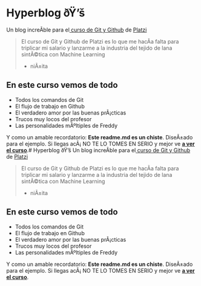 # Hyperblog ðŸ’š

Un blog increÃ­ble para el[ curso de Git y Github](https://platzi.com/cursos/git-github/ " curso de Git y Github") de [Platzi](https://platzi.com/ "Platzi")

> El curso de Git y Github de Platzi es lo que me hacÃ­a falta para triplicar mi salario y lanzarme a la industria del tejido de lana sintÃ©tica con Machine Learning
>
> - niÃ±ita

## En este curso vemos de todo

- Todos los comandos de Git
- El flujo de trabajo en Github
- El verdadero amor por las buenas prÃ¡cticas
- Trucos muy locos del profesor
- Las personalidades mÃºltiples de Freddy

Y como un amable recordatorio: **Este readme.md es un chiste**. DiseÃ±ado para el ejemplo. Si llegas acÃ¡ NO TE LO TOMES EN SERIO y mejor ve [**a ver el curso**](https://platzi.com/cursos/git-github/ "a ver el curso").# Hyperblog ðŸ’š
Un blog increÃ­ble para el[ curso de Git y Github](https://platzi.com/cursos/git-github/ " curso de Git y Github") de [Platzi](https://platzi.com/ "Platzi")

> El curso de Git y Github de Platzi es lo que me hacÃ­a falta para triplicar mi salario y lanzarme a la industria del tejido de lana sintÃ©tica con Machine Learning
>
> - niÃ±ita

## En este curso vemos de todo

- Todos los comandos de Git
- El flujo de trabajo en Github
- El verdadero amor por las buenas prÃ¡cticas
- Trucos muy locos del profesor
- Las personalidades mÃºltiples de Freddy

Y como un amable recordatorio: **Este readme.md es un chiste**. DiseÃ±ado para el ejemplo. Si llegas acÃ¡ NO TE LO TOMES EN SERIO y mejor ve [**a ver el curso**](https://platzi.com/cursos/git-github/ "a ver el curso").
